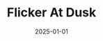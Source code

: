---
layout: track
title: Flicker At Dusk
permalink: /tracks/flicker-at-dusk/
description: "A StudioRich lo-fi track."
image: /assets/covers/flicker-at-dusk.webp
date: 2025-01-01
duration: "142.38"
album: "Stranger Vibes"
mood: [Chill]
genre: [lo-fi]
---